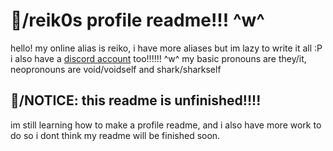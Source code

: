 # 🍰/reik0s profile readme!!! ^w^
hello! my online alias is reiko, i have more aliases but im lazy to write it all :P i also have a [discord account](https://discord.com/users/1283485326957875326) too!!!!!! ^w^ my basic pronouns are they/it, neopronouns are void/voidself and shark/sharkself
## 🥓/NOTICE: this readme is unfinished!!!!
im still learning how to make a profile readme, and i also have more work to do so i dont think my readme will be finished soon.
<!--
**reik0archive/reik0archive** is a ✨ _special_ ✨ repository because its `README.md` (this file) appears on your GitHub profile.

Here are some ideas to get you started:

- 🔭 I’m currently working on ...
- 🌱 I’m currently learning ...
- 👯 I’m looking to collaborate on ...
- 🤔 I’m looking for help with ...
- 💬 Ask me about ...
- 📫 How to reach me: ...
- 😄 Pronouns: ...
- ⚡ Fun fact: ...
-->
